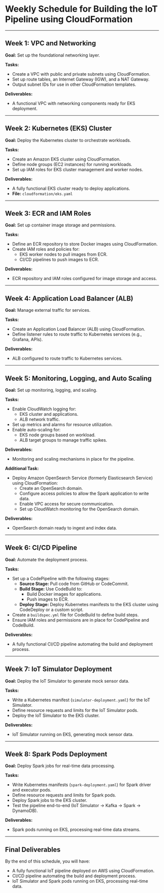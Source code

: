 # Weekly Schedule for Building the IoT Pipeline using CloudFormation

---

## Week 1: VPC and Networking
**Goal:** Set up the foundational networking layer.

**Tasks:**
- Create a VPC with public and private subnets using CloudFormation.
- Set up route tables, an Internet Gateway (IGW), and a NAT Gateway.
- Output subnet IDs for use in other CloudFormation templates.

**Deliverables:**
- A functional VPC with networking components ready for EKS deployment.

---

## Week 2: Kubernetes (EKS) Cluster
**Goal:** Deploy the Kubernetes cluster to orchestrate workloads.

**Tasks:**
- Create an Amazon EKS cluster using CloudFormation.
- Define node groups (EC2 instances) for running workloads.
- Set up IAM roles for EKS cluster management and worker nodes.

**Deliverables:**
- A fully functional EKS cluster ready to deploy applications.
- **File:** `cloudformation/eks.yaml`

---

## Week 3: ECR and IAM Roles
**Goal:** Set up container image storage and permissions.

**Tasks:**
- Define an ECR repository to store Docker images using CloudFormation.
- Create IAM roles and policies for:
  - EKS worker nodes to pull images from ECR.
  - CI/CD pipelines to push images to ECR.

**Deliverables:**
- ECR repository and IAM roles configured for image storage and access.

---

## Week 4: Application Load Balancer (ALB)
**Goal:** Manage external traffic for services.

**Tasks:**
- Create an Application Load Balancer (ALB) using CloudFormation.
- Define listener rules to route traffic to Kubernetes services (e.g., Grafana, APIs).

**Deliverables:**
- ALB configured to route traffic to Kubernetes services.

---

## Week 5: Monitoring, Logging, and Auto Scaling
**Goal:** Set up monitoring, logging, and scaling.

**Tasks:**
- Enable CloudWatch logging for:
  - EKS cluster and applications.
  - ALB network traffic.
- Set up metrics and alarms for resource utilization.
- Enable auto-scaling for:
  - EKS node groups based on workload.
  - ALB target groups to manage traffic spikes.

**Deliverables:**
- Monitoring and scaling mechanisms in place for the pipeline.

**Additional Task:**
- Deploy Amazon OpenSearch Service (formerly Elasticsearch Service) using CloudFormation:
  - Create an OpenSearch domain.
  - Configure access policies to allow the Spark application to write data.
  - Enable VPC access for secure communication.
  - Set up CloudWatch monitoring for the OpenSearch domain.

**Deliverables:**
- OpenSearch domain ready to ingest and index data.

---

## Week 6: CI/CD Pipeline
**Goal:** Automate the deployment process.

**Tasks:**
- Set up a CodePipeline with the following stages:
  - **Source Stage:** Pull code from GitHub or CodeCommit.
  - **Build Stage:** Use CodeBuild to:
    - Build Docker images for applications.
    - Push images to ECR.
  - **Deploy Stage:** Deploy Kubernetes manifests to the EKS cluster using CodeDeploy or a custom script.
- Create a `buildspec.yml` file for CodeBuild to define build steps.
- Ensure IAM roles and permissions are in place for CodePipeline and CodeBuild.

**Deliverables:**
- A fully functional CI/CD pipeline automating the build and deployment process.

---

## Week 7: IoT Simulator Deployment
**Goal:** Deploy the IoT Simulator to generate mock sensor data.

**Tasks:**
- Write a Kubernetes manifest (`simulator-deployment.yaml`) for the IoT Simulator.
- Define resource requests and limits for the IoT Simulator pods.
- Deploy the IoT Simulator to the EKS cluster.

**Deliverables:**
- IoT Simulator running on EKS, generating mock sensor data.

---

## Week 8: Spark Pods Deployment
**Goal:** Deploy Spark jobs for real-time data processing.

**Tasks:**
- Write Kubernetes manifests (`spark-deployment.yaml`) for Spark driver and executor pods.
- Define resource requests and limits for Spark pods.
- Deploy Spark jobs to the EKS cluster.
- Test the pipeline end-to-end (IoT Simulator → Kafka → Spark → DynamoDB).

**Deliverables:**
- Spark pods running on EKS, processing real-time data streams.

---

## Final Deliverables
By the end of this schedule, you will have:
- A fully functional IoT pipeline deployed on AWS using CloudFormation.
- CI/CD pipeline automating the build and deployment process.
- IoT Simulator and Spark pods running on EKS, processing real-time data.